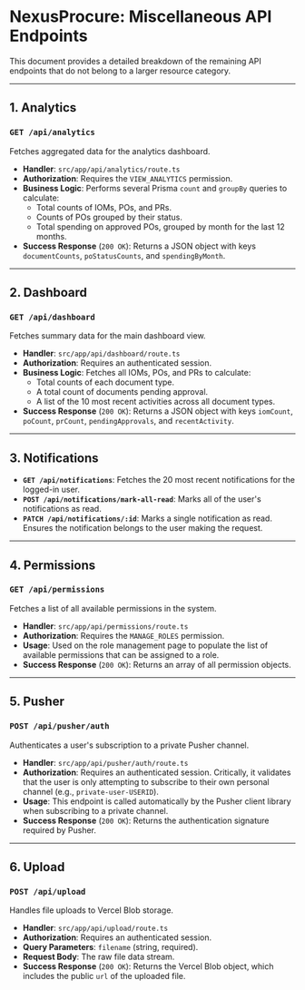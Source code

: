 # NexusProcure: Miscellaneous API Endpoints

This document provides a detailed breakdown of the remaining API endpoints that do not belong to a larger resource category.

---

## 1. Analytics

### `GET /api/analytics`

Fetches aggregated data for the analytics dashboard.

*   **Handler**: `src/app/api/analytics/route.ts`
*   **Authorization**: Requires the `VIEW_ANALYTICS` permission.
*   **Business Logic**: Performs several Prisma `count` and `groupBy` queries to calculate:
    *   Total counts of IOMs, POs, and PRs.
    *   Counts of POs grouped by their status.
    *   Total spending on approved POs, grouped by month for the last 12 months.
*   **Success Response** (`200 OK`): Returns a JSON object with keys `documentCounts`, `poStatusCounts`, and `spendingByMonth`.

---

## 2. Dashboard

### `GET /api/dashboard`

Fetches summary data for the main dashboard view.

*   **Handler**: `src/app/api/dashboard/route.ts`
*   **Authorization**: Requires an authenticated session.
*   **Business Logic**: Fetches all IOMs, POs, and PRs to calculate:
    *   Total counts of each document type.
    *   A total count of documents pending approval.
    *   A list of the 10 most recent activities across all document types.
*   **Success Response** (`200 OK`): Returns a JSON object with keys `iomCount`, `poCount`, `prCount`, `pendingApprovals`, and `recentActivity`.

---

## 3. Notifications

*   **`GET /api/notifications`**: Fetches the 20 most recent notifications for the logged-in user.
*   **`POST /api/notifications/mark-all-read`**: Marks all of the user's notifications as read.
*   **`PATCH /api/notifications/:id`**: Marks a single notification as read. Ensures the notification belongs to the user making the request.

---

## 4. Permissions

### `GET /api/permissions`

Fetches a list of all available permissions in the system.

*   **Handler**: `src/app/api/permissions/route.ts`
*   **Authorization**: Requires the `MANAGE_ROLES` permission.
*   **Usage**: Used on the role management page to populate the list of available permissions that can be assigned to a role.
*   **Success Response** (`200 OK`): Returns an array of all permission objects.

---

## 5. Pusher

### `POST /api/pusher/auth`

Authenticates a user's subscription to a private Pusher channel.

*   **Handler**: `src/app/api/pusher/auth/route.ts`
*   **Authorization**: Requires an authenticated session. Critically, it validates that the user is only attempting to subscribe to their own personal channel (e.g., `private-user-USERID`).
*   **Usage**: This endpoint is called automatically by the Pusher client library when subscribing to a private channel.
*   **Success Response** (`200 OK`): Returns the authentication signature required by Pusher.

---

## 6. Upload

### `POST /api/upload`

Handles file uploads to Vercel Blob storage.

*   **Handler**: `src/app/api/upload/route.ts`
*   **Authorization**: Requires an authenticated session.
*   **Query Parameters**: `filename` (string, required).
*   **Request Body**: The raw file data stream.
*   **Success Response** (`200 OK`): Returns the Vercel Blob object, which includes the public `url` of the uploaded file.

